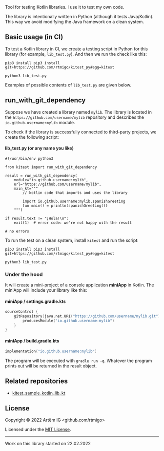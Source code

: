 Tool for testing Kotlin libraries. I use it to test my own code.

The library is intentionally written in Python (although it tests Java/Kotlin). 
This
way we avoid modifying the Java framework on a clean system.

## Basic usage (in CI)

To test a Kotlin library in CI, we create a testing script in Python for this
library (for example, `lib_test.py`). And then we run the check like this:

```commandline
pip3 install pip3 install git+https://github.com/rtmigo/kitest_py#egg=kitest

python3 lib_test.py
```

Examples of possible contents of `lib_test.py` are given below.

## run_with_git_dependency

Suppose we have created a library named `mylib`. The library is 
located in the `https://github.com/username/mylib` repository and describes the 
`io.github.username:mylib` module.

To check if the library is successfully connected to third-party projects, 
we create the following script: 

#### lib_test.py (or any name you like)

```python3
#!/usr/bin/env python3 

from kitest import run_with_git_dependency

result = run_with_git_dependency(
    module="io.github.username:mylib",
    url="https://github.com/username/mylib",
    main_kt="""
        // kotlin code that imports and uses the library        

        import io.github.username:mylib.spanishGreeting
        fun main() = println(spanishGreeting())
    """)

if result.text != "¡Hola!\n":
    exit(1)  # error code: we're not happy with the result

# no errors
```

To run the test on a clean system, install `kitest` and run the script:

```commandline
pip3 install pip3 install git+https://github.com/rtmigo/kitest_py#egg=kitest

python3 lib_test.py
```

### Under the hood

It will create a mini-project of a console application **miniApp** in Kotlin.
The miniApp will include your library like this:

#### miniApp / settings.gradle.kts

```kotlin
sourceControl {
    gitRepository(java.net.URI("https://github.com/username/mylib.git")) {
        producesModule("io.github.username:mylib")
    }
}
```

#### miniApp / build.gradle.kts

```kotlin
implementation("io.github.username:mylib")
```

The program will be executed with `gradle run -q`. Whatever the program prints
out will be returned in the result object.



## Related repositories

* [kitest_sample_kotlin_lib_kt](https://github.com/rtmigo/kitest_sample_kotlin_lib_kt)

## License

Copyright © 2022 Artёm IG <github.com/rtmigo>

Licensed under
the [MIT License](https://github.com/rtmigo/kitest_py/blob/dev/LICENSE).

--------------------------------------------------------------------------------

Work on this library started on 22.02.2022